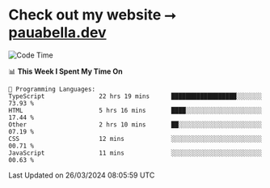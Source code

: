 # Check out my website ⭢ [pauabella.dev](https://pauabella.dev)

<!--START_SECTION:waka-->
![Code Time](http://img.shields.io/badge/Code%20Time-3%2C145%20hrs%2029%20mins-blue)

📊 **This Week I Spent My Time On** 

```text
💬 Programming Languages: 
TypeScript               22 hrs 19 mins      ██████████████████░░░░░░░   73.93 % 
HTML                     5 hrs 16 mins       ████░░░░░░░░░░░░░░░░░░░░░   17.44 % 
Other                    2 hrs 10 mins       ██░░░░░░░░░░░░░░░░░░░░░░░   07.19 % 
CSS                      12 mins             ░░░░░░░░░░░░░░░░░░░░░░░░░   00.71 % 
JavaScript               11 mins             ░░░░░░░░░░░░░░░░░░░░░░░░░   00.63 % 
```


 Last Updated on 26/03/2024 08:05:59 UTC
<!--END_SECTION:waka-->
